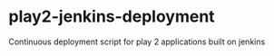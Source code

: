 play2-jenkins-deployment
========================

Continuous deployment script for play 2 applications built on jenkins